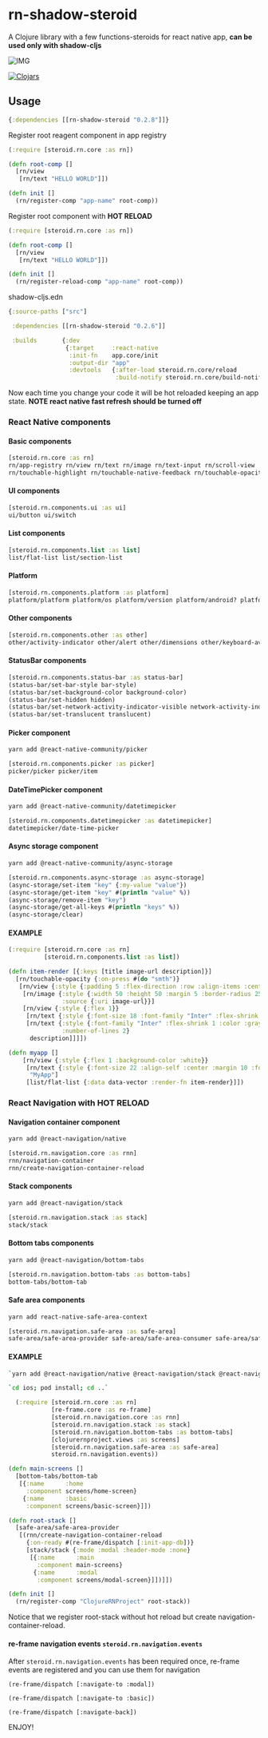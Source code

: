 # rn-shadow-steroid

A Clojure library with a few functions-steroids for react native app, **can be used only with shadow-cljs**

![IMG](screencast.gif)

[![Clojars](https://img.shields.io/clojars/v/rn-shadow-steroid.svg)](https://clojars.org/rn-shadow-steroid)

## Usage

```clojure
{:dependencies [[rn-shadow-steroid "0.2.8"]]}
```

Register root reagent component in app registry

```clojure
(:require [steroid.rn.core :as rn])

(defn root-comp []
  [rn/view
   [rn/text "HELLO WORLD"]])

(defn init []
  (rn/register-comp "app-name" root-comp))
```

Register root component with **HOT RELOAD**

```clojure
(:require [steroid.rn.core :as rn])

(defn root-comp []
  [rn/view
   [rn/text "HELLO WORLD"]])

(defn init []
  (rn/register-reload-comp "app-name" root-comp))
```

shadow-cljs.edn
```clojure
{:source-paths ["src"]

 :dependencies [[rn-shadow-steroid "0.2.6"]]

 :builds       {:dev
                {:target     :react-native
                 :init-fn    app.core/init
                 :output-dir "app"
                 :devtools   {:after-load steroid.rn.core/reload
                              :build-notify steroid.rn.core/build-notify}}}}
```

Now each time you change your code it will be hot reloaded keeping an app state. **NOTE react native fast refresh should be turned off**


### React Native components

#### Basic components
```clojure
[steroid.rn.core :as rn]
rn/app-registry rn/view rn/text rn/image rn/text-input rn/scroll-view
rn/touchable-highlight rn/touchable-native-feedback rn/touchable-opacity rn/touchable-without-feedback
```

#### UI components
```clojure
[steroid.rn.components.ui :as ui]
ui/button ui/switch
```

#### List components
```clojure
[steroid.rn.components.list :as list]
list/flat-list list/section-list
```

#### Platform
```clojure
[steroid.rn.components.platform :as platform]
platform/platform platform/os platform/version platform/android? platform/ios?
```

#### Other components
```clojure
[steroid.rn.components.other :as other]
other/activity-indicator other/alert other/dimensions other/keyboard-avoiding-view other/modal other/refresh-control 
```

#### StatusBar components
```clojure
[steroid.rn.components.status-bar :as status-bar]
(status-bar/set-bar-style bar-style)
(status-bar/set-background-color background-color)
(status-bar/set-hidden hidden)
(status-bar/set-network-activity-indicator-visible network-activity-indicator-visible)
(status-bar/set-translucent translucent)
```

#### Picker component
````bash
yarn add @react-native-community/picker
````

```clojure
[steroid.rn.components.picker :as picker]
picker/picker picker/item
```

#### DateTimePicker component
````bash
yarn add @react-native-community/datetimepicker
````

```clojure
[steroid.rn.components.datetimepicker :as datetimepicker]
datetimepicker/date-time-picker
```

#### Async storage component
````bash
yarn add @react-native-community/async-storage
````

```clojure
[steroid.rn.components.async-storage :as async-storage]
(async-storage/set-item "key" {:my-value "value"})
(async-storage/get-item "key" #(println "value" %))
(async-storage/remove-item "key")
(async-storage/get-all-keys #(println "keys" %))
(async-storage/clear)
```
     
#### EXAMPLE

```clojure
(:require [steroid.rn.core :as rn]
          [steroid.rn.components.list :as list])

(defn item-render [{:keys [title image-url description]}]
  [rn/touchable-opacity {:on-press #(do "smth")}
   [rn/view {:style {:padding 5 :flex-direction :row :align-items :center}}
    [rn/image {:style {:width 50 :height 50 :margin 5 :border-radius 25 :margin-right 10}
               :source {:uri image-url}}]
    [rn/view {:style {:flex 1}}
     [rn/text {:style {:font-size 18 :font-family "Inter" :flex-shrink 1}} title]
     [rn/text {:style {:font-family "Inter" :flex-shrink 1 :color :gray :margin-top 5}
               :number-of-lines 2}
      description]]]])

(defn myapp []
    [rn/view {:style {:flex 1 :background-color :white}}
     [rn/text {:style {:font-size 22 :align-self :center :margin 10 :font-family "Inter"}}
      "MyApp"]
     [list/flat-list {:data data-vector :render-fn item-render}]])
```
 
### React Navigation with HOT RELOAD

#### Navigation container component
````bash
yarn add @react-navigation/native
````

```clojure
[steroid.rn.navigation.core :as rnn]
rnn/navigation-container
rnn/create-navigation-container-reload
```

#### Stack components
````bash
yarn add @react-navigation/stack
````

```clojure
[steroid.rn.navigation.stack :as stack]
stack/stack
```

#### Bottom tabs components
````bash
yarn add @react-navigation/bottom-tabs
````

```clojure
[steroid.rn.navigation.bottom-tabs :as bottom-tabs]
bottom-tabs/bottom-tab
```

#### Safe area components
````bash
yarn add react-native-safe-area-context
````

```clojure
[steroid.rn.navigation.safe-area :as safe-area]
safe-area/safe-area-provider safe-area/safe-area-consumer safe-area/safe-area-view
```

#### EXAMPLE

````bash
`yarn add @react-navigation/native @react-navigation/stack @react-navigation/bottom-tab react-native-reanimated react-native-gesture-handler react-native-screens react-native-safe-area-context @react-native-community/masked-view`

`cd ios; pod install; cd ..`
````

```clojure
  (:require [steroid.rn.core :as rn]
            [re-frame.core :as re-frame]
            [steroid.rn.navigation.core :as rnn]
            [steroid.rn.navigation.stack :as stack]
            [steroid.rn.navigation.bottom-tabs :as bottom-tabs]
            [clojurernproject.views :as screens]
            [steroid.rn.navigation.safe-area :as safe-area]
            steroid.rn.navigation.events))

(defn main-screens []
  [bottom-tabs/bottom-tab
   [{:name      :home
     :component screens/home-screen}
    {:name      :basic
     :component screens/basic-screen}]])

(defn root-stack []
  [safe-area/safe-area-provider
   [(rnn/create-navigation-container-reload
     {:on-ready #(re-frame/dispatch [:init-app-db])}
     [stack/stack {:mode :modal :header-mode :none}
      [{:name      :main
        :component main-screens}
       {:name      :modal
        :component screens/modal-screen}]])]])

(defn init []
  (rn/register-comp "ClojureRNProject" root-stack))
```

Notice that we register root-stack without hot reload but create navigation-container-reload.

#### re-frame navigation events `steroid.rn.navigation.events`

After `steroid.rn.navigation.events` has been required once, re-frame events are registered and you can use them for navigation

`(re-frame/dispatch [:navigate-to :modal])`

`(re-frame/dispatch [:navigate-to :basic])`

`(re-frame/dispatch [:navigate-back])`

ENJOY!